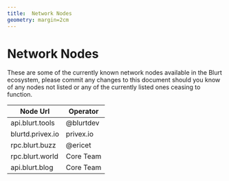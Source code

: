 ```yaml
---
title:  Network Nodes
geometry: margin=2cm
---
```


# Network Nodes

These are some of the currently known network nodes available in the Blurt ecosystem, please commit any changes to this document should you know of any nodes not listed or any of the currently listed ones ceasing to function. 


| Node Url              | Operator  |  
|-----------------------|-----------|
| api.blurt.tools       | @blurtdev |
| blurtd.privex.io      | privex.io |  
| rpc.blurt.buzz        | @ericet   | 
| rpc.blurt.world       | Core Team | 
| api.blurt.blog        | Core Team |
